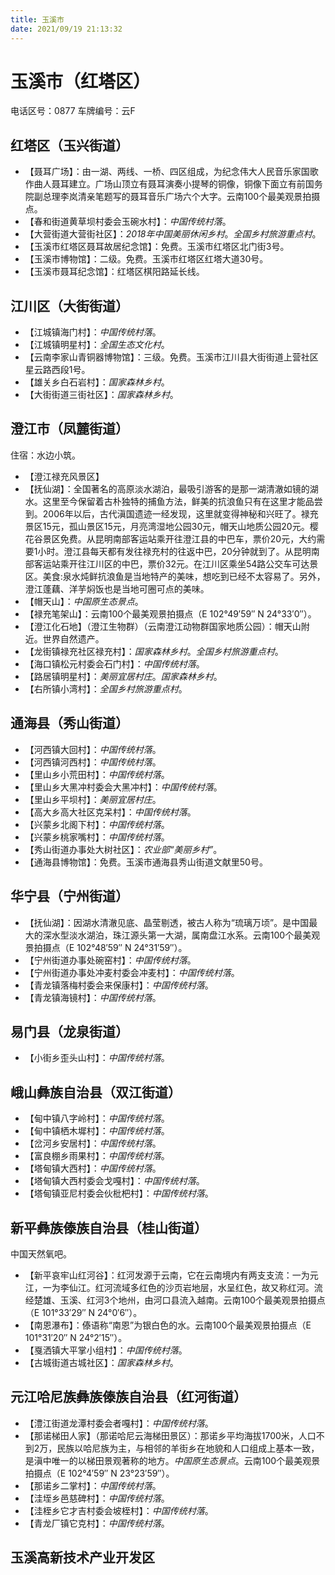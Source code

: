 ```yaml
---
title: 玉溪市
date: 2021/09/19 21:13:32
---
```


# 玉溪市（红塔区）
电话区号：0877
车牌编号：云F
## 红塔区（玉兴街道）
* 【聂耳广场】：由一湖、两线、一桥、四区组成，为纪念伟大人民音乐家国歌作曲人聂耳建立。广场山顶立有聂耳演奏小提琴的铜像，铜像下面立有前国务院副总理李岚清亲笔题写的聂耳音乐广场六个大字。云南100个最美观景拍摄点。
* 【春和街道黄草坝村委会玉碗水村】：*中国传统村落*。
* 【大营街道大营街社区】：*2018年中国美丽休闲乡村*。*全国乡村旅游重点村*。
* 【玉溪市红塔区聂耳故居纪念馆】：免费。玉溪市红塔区北门街3号。
* 【玉溪市博物馆】：二级。免费。玉溪市红塔区红塔大道30号。
* 【玉溪市聂耳纪念馆】：红塔区棋阳路延长线。
## 江川区（大街街道）
* 【江城镇海门村】：*中国传统村落*。
* 【江城镇明星村】：*全国生态文化村*。
* 【云南李家山青铜器博物馆】：三级。免费。玉溪市江川县大街街道上营社区星云路西段1号。
* 【雄关乡白石岩村】：*国家森林乡村*。
* 【大街街道三街社区】：*国家森林乡村*。
## 澄江市（凤麓街道）
住宿：水边小筑。
* 【澄江禄充风景区】
* 【抚仙湖】：全国著名的高原淡水湖泊，最吸引游客的是那一湖清澈如镜的湖水。这里至今保留着古朴独特的捕鱼方法，鲜美的抗浪鱼只有在这里才能品尝到。2006年以后，古代滇国遗迹一经发现，这里就变得神秘和兴旺了。禄充景区15元，孤山景区15元，月亮湾湿地公园30元，帽天山地质公园20元。樱花谷景区免费。从昆明南部客运站乘开往澄江县的中巴车，票价20元，大约需要1小时。澄江县每天都有发往禄充村的往返中巴，20分钟就到了。从昆明南部客运站乘开往江川区的中巴，票价32元。在江川区乘坐54路公交车可达景区。美食:泉水炖鲜抗浪鱼是当地特产的美味，想吃到已经不太容易了。另外，澄江蓬藕、洋芋焖饭也是当地可圈可点的美味。
* 【帽天山】：*中国原生态景点*。
* 【禄充笔架山】：云南100个最美观景拍摄点（E 102°49′59″ N 24°33′0″）。
* 【澄江化石地】（澄江生物群）（云南澄江动物群国家地质公园）：帽天山附近。世界自然遗产。
* 【龙街镇禄充社区禄充村】：*国家森林乡村*。*全国乡村旅游重点村*。
* 【海口镇松元村委会石门村】：*中国传统村落*。
* 【路居镇明星村】：*美丽宜居村庄*。*国家森林乡村*。
* 【右所镇小湾村】：*全国乡村旅游重点村*。
## 通海县（秀山街道）
* 【河西镇大回村】：*中国传统村落*。
* 【河西镇河西村】：*中国传统村落*。
* 【里山乡小荒田村】：*中国传统村落*。
* 【里山乡大黑冲村委会大黑冲村】：*中国传统村落*。
* 【里山乡平坝村】：*美丽宜居村庄*。
* 【高大乡高大社区克呆村】：*中国传统村落*。
* 【兴蒙乡北阁下村】：*中国传统村落*。
* 【兴蒙乡桃家嘴村】：*中国传统村落*。
* 【秀山街道办事处大树社区】：*农业部“美丽乡村”*。
* 【通海县博物馆】：免费。玉溪市通海县秀山街道文献里50号。
## 华宁县（宁州街道）
* 【抚仙湖】：因湖水清澈见底、晶莹剔透，被古人称为“琉璃万顷”。是中国最大的深水型淡水湖泊，珠江源头第一大湖，属南盘江水系。云南100个最美观景拍摄点（E 102°48′59″ N 24°31′59″）。
* 【宁州街道办事处碗窑村】：*中国传统村落*。
* 【宁州街道办事处冲麦村委会冲麦村】：*中国传统村落*。
* 【青龙镇落梅村委会来保康村】：*中国传统村落*。
* 【青龙镇海镜村】：*中国传统村落*。
## 易门县（龙泉街道）
* 【小街乡歪头山村】：*中国传统村落*。
## 峨山彝族自治县（双江街道）
* 【甸中镇八字岭村】：*中国传统村落*。
* 【甸中镇栖木墀村】：*中国传统村落*。
* 【岔河乡安居村】：*中国传统村落*。
* 【富良棚乡雨果村】：*中国传统村落*。
* 【塔甸镇大西村】：*中国传统村落*。
* 【塔甸镇大西村委会戈嘎村】：*中国传统村落*。
* 【塔甸镇亚尼村委会伙枇杷村】：*中国传统村落*。
## 新平彝族傣族自治县（桂山街道）
中国天然氧吧。
* 【新平哀牢山红河谷】：红河发源于云南，它在云南境内有两支支流：一为元江，一为李仙江。红河流域多红色的沙页岩地层，水呈红色，故又称红河。流经楚雄、玉溪、红河3个地州，由河口县流入越南。云南100个最美观景拍摄点（E 101°33′29″ N 24°0′6″）。
* 【南恩瀑布】：傣语称“南恩”为银白色的水。云南100个最美观景拍摄点（E 101°31′20″ N 24°2′15″）。
* 【戛洒镇大平掌小组村】：*中国传统村落*。
* 【古城街道古城社区】：*国家森林乡村*。
## 元江哈尼族彝族傣族自治县（红河街道）
* 【澧江街道龙潭村委会者嘎村】：*中国传统村落*。
* 【那诺梯田人家】（那诺哈尼云海梯田景区）：那诺乡平均海拔1700米，人口不到2万，民族以哈尼族为主，与相邻的羊街乡在地貌和人口组成上基本一致，是滇中唯一的以梯田景观著称的地方。*中国原生态景点*。云南100个最美观景拍摄点（E 102°4′59″ N 23°23′59″）。
* 【那诺乡二掌村】：*中国传统村落*。
* 【洼垤乡邑慈碑村】：*中国传统村落*。
* 【洼桎乡它才吉村委会坡桎村】：*中国传统村落*。
* 【青龙厂镇它克村】：*中国传统村落*。
## 玉溪高新技术产业开发区
